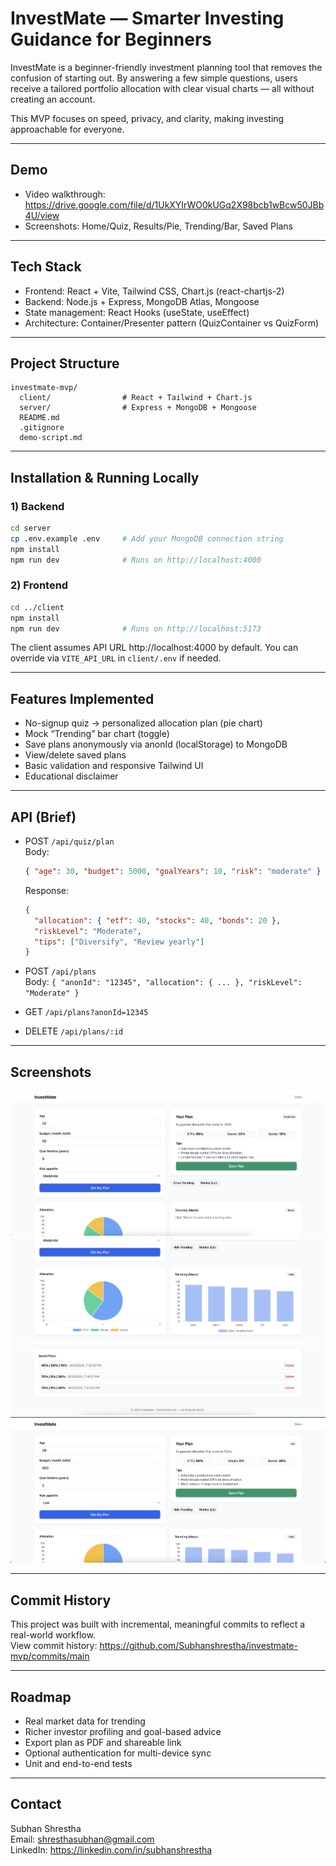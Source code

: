 # InvestMate — Smarter Investing Guidance for Beginners

InvestMate is a beginner-friendly investment planning tool that removes the confusion of starting out.
By answering a few simple questions, users receive a tailored portfolio allocation with clear visual charts — all without creating an account.

This MVP focuses on speed, privacy, and clarity, making investing approachable for everyone.

---

## Demo
- Video walkthrough: https://drive.google.com/file/d/1UkXYIrWO0kUGq2X98bcb1wBcw50JBb4U/view
- Screenshots: Home/Quiz, Results/Pie, Trending/Bar, Saved Plans

---

## Tech Stack
- Frontend: React + Vite, Tailwind CSS, Chart.js (react-chartjs-2)
- Backend: Node.js + Express, MongoDB Atlas, Mongoose
- State management: React Hooks (useState, useEffect)
- Architecture: Container/Presenter pattern (QuizContainer vs QuizForm)

---

## Project Structure
```
investmate-mvp/
  client/                # React + Tailwind + Chart.js
  server/                # Express + MongoDB + Mongoose
  README.md
  .gitignore
  demo-script.md
```

---

## Installation & Running Locally

### 1) Backend
```bash
cd server
cp .env.example .env     # Add your MongoDB connection string
npm install
npm run dev              # Runs on http://localhost:4000
```

### 2) Frontend
```bash
cd ../client
npm install
npm run dev              # Runs on http://localhost:5173
```

The client assumes API URL http://localhost:4000 by default. You can override via `VITE_API_URL` in `client/.env` if needed.

---

## Features Implemented
- No-signup quiz → personalized allocation plan (pie chart)
- Mock “Trending” bar chart (toggle)
- Save plans anonymously via anonId (localStorage) to MongoDB
- View/delete saved plans
- Basic validation and responsive Tailwind UI
- Educational disclaimer

---

## API (Brief)
- POST `/api/quiz/plan`  
  Body:
  ```json
  { "age": 30, "budget": 5000, "goalYears": 10, "risk": "moderate" }
  ```
  Response:
  ```json
  {
    "allocation": { "etf": 40, "stocks": 40, "bonds": 20 },
    "riskLevel": "Moderate",
    "tips": ["Diversify", "Review yearly"]
  }
  ```

- POST `/api/plans`  
  Body: `{ "anonId": "12345", "allocation": { ... }, "riskLevel": "Moderate" }`

- GET `/api/plans?anonId=12345`

- DELETE `/api/plans/:id`

---

## Screenshots
![Quiz](docs/screenshots/ss1.png)
![Results + Pie](docs/screenshots/ss2.png)
![Trending Bar](docs/screenshots/ss3.png)
![Saved Plans](docs/screenshots/ss4.png)

---

## Commit History
This project was built with incremental, meaningful commits to reflect a real-world workflow.  
View commit history: https://github.com/Subhanshrestha/investmate-mvp/commits/main

---

## Roadmap
- Real market data for trending
- Richer investor profiling and goal-based advice
- Export plan as PDF and shareable link
- Optional authentication for multi-device sync
- Unit and end-to-end tests

---

## Contact
Subhan Shrestha  
Email: shresthasubhan@gmail.com  
LinkedIn: https://linkedin.com/in/subhanshrestha
